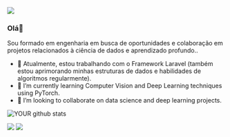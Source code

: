 <img src="https://github.com/pr2tik1/pr2tik1/blob/master/IMAGE-NAME">

### Olá👋
Sou formado em engenharia em busca de oportunidades e colaboração em projetos relacionados à ciência de dados e aprendizado profundo..
- 🔭 Atualmente, estou trabalhando com o Framework Laravel (também estou aprimorando minhas estruturas de dados e habilidades de algoritmos regularmente).
- 🌱 I’m currently learning Computer Vision and Deep Learning techniques using PyTorch.
- 🤝 I’m looking to collaborate on data science and deep learning projects. 

![YOUR github stats](https://github-readme-stats.vercel.app/api?username=franciscothiago0111)

 [<img src="https://img.shields.io/badge/linkedin-%230077B5.svg?&style=for-the-badge&logo=linkedin&logoColor=white" />](https://www.linkedin.com/in/francisco-thiago-61b5b0132/) [<img src = "https://img.shields.io/badge/facebook-%231877F2.svg?&style=for-the-badge&logo=facebook&logoColor=white">](https://www.facebook.com/profile.php?id=100001935904121)

